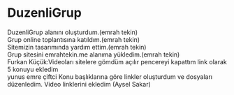 # DuzenliGrup
DuzenliGrup alanını oluşturdum.(emrah tekin)<br>
Grup online toplantısına katıldım.(emrah tekin)<br>
Sitemizin tasarımında yardım ettim.(emrah tekin)<br>
Grup sitesini emrahtekin.me alanıma yükledim.(emrah tekin)<br>
Furkan Küçük:Videoları sitelere gömdüm açılır pencereyi kapattım link olarak 5 konuyu ekledim<br>
yunus emre çiftci
Konu başlıklarına göre linkler  oluşturdum ve dosyaları düzenledim. Video linklerini ekledim (Aysel Sakar) <br>

